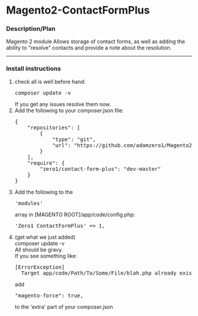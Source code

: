 # Magento2-ContactFormPlus
<h3>Description/Plan</h3>
<p>Magento 2 module Allows storage of contact forms, as well as adding the ability to "resolve" contacts and provide a note about the resolution.</p><hr/>

<h3>Install instructions</h3>
<ol>
<li>check all is well before hand:<br />
<pre>composer update -v</pre>
If you get any issues resolve them now.</li>

<li>Add the following to your composer.json file:
<pre>{
    "repositories": [
        {
            "type": "git",
            "url": "https://github.com/adamzero1/Magento2-ContactFormPlus.git"
        }
    ],
    "require": {
        "zero1/contact-form-plus": "dev-master"
    }
}</pre>
</li>

<li>Add the following to the <pre>'modules'</pre> array in [MAGENTO ROOT]/app/code/config.php:
<pre>'Zero1_ContactFormPlus' => 1,</pre></li>

<li>(get what we just added)<br />
</pre>composer update -v</pre><br />
All should be gravy.<br />
If you see something like:<br />
<pre>
[ErrorException]
  Target app/code/Path/To/Some/File/blah.php already exists (set extra.magento-force to override)
</pre>
add <pre>"magento-force": true,</pre> to the 'extra' part of your composer.json
</li>


</ol>
